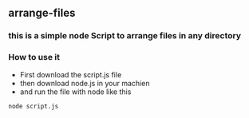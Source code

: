 ## arrange-files
### this is a simple node Script to arrange files in any directory 

### How to use it 

- First download the script.js file
- then download node.js in your machien 
- and run the file with node like this 

``` node script.js ```
